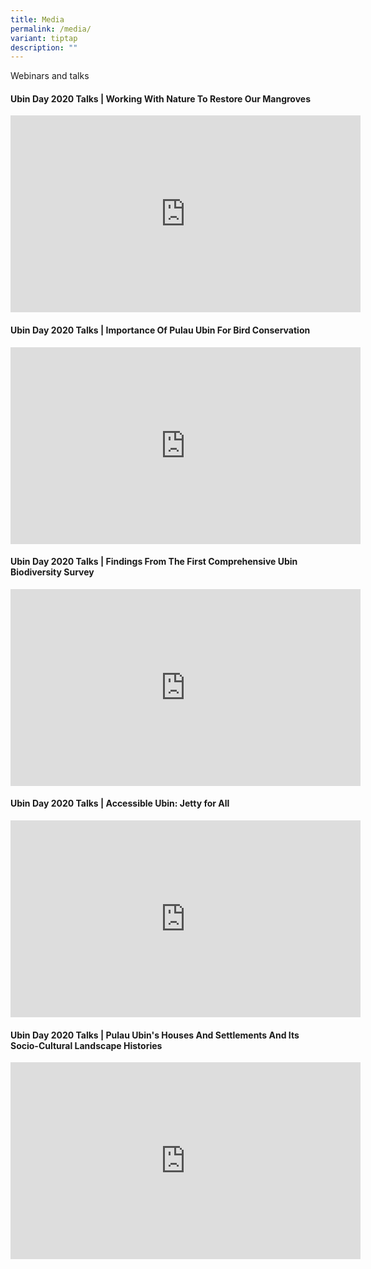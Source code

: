 ```yaml
---
title: Media
permalink: /media/
variant: tiptap
description: ""
---
```

<p>Webinars and talks</p>
<h4><strong>Ubin Day 2020 Talks | Working With Nature To Restore Our Mangroves</strong></h4>
<div class="iframe-wrapper">
<iframe height="315" width="560" allowfullscreen="true" frameborder="0" src="https://www.youtube.com/embed/nEi08NaClT0?si=3sTjXzrZfVr0FymT"></iframe>
</div>
<h4><strong>Ubin Day 2020 Talks | Importance Of Pulau Ubin For Bird Conservation</strong></h4>
<div class="iframe-wrapper">
<iframe height="315" width="560" allowfullscreen="true" frameborder="0" src="https://www.youtube.com/embed/g_-kTHvoYpk?si=dphe7ed6c0TX3cxt"></iframe>
</div>
<h4><strong>Ubin Day 2020 Talks | Findings From The First Comprehensive Ubin Biodiversity Survey</strong></h4>
<div class="iframe-wrapper">
<iframe height="315" width="560" allowfullscreen="true" frameborder="0" src="https://www.youtube.com/embed/b43ZHluqXFM?si=PdddfaztaGAuk0ct"></iframe>
</div>
<h4><strong>Ubin Day 2020 Talks | Accessible Ubin: Jetty for All</strong></h4>
<div class="iframe-wrapper">
<iframe height="315" width="560" allowfullscreen="true" frameborder="0" src="https://www.youtube.com/embed/6KXoi0dLS6w?si=SLZor7TrOZSpkXQP"></iframe>
</div>
<h4><strong>Ubin Day 2020 Talks | Pulau Ubin's Houses And Settlements And Its Socio-Cultural Landscape Histories</strong></h4>
<div class="iframe-wrapper">
<iframe height="315" width="560" allowfullscreen="true" frameborder="0" src="https://www.youtube.com/embed/CrphXTeyGWM?si=1yEAfWj8KAp0U-eT"></iframe>
</div>
<p></p>